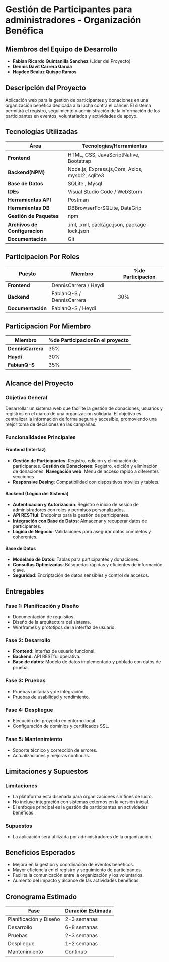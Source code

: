 # Gestión de Participantes para administradores - Organización Benéfica

## Miembros del Equipo de Desarrollo
- **Fabian Ricardo Quintanilla Sanchez** (Líder del Proyecto)
- **Dennis Davit Carrera Garcia**
- **Haydee Bealuz Quispe Ramos**

## Descripción del Proyecto
Aplicación web para la gestión de participantes y donaciones en una organización benéfica dedicada a la lucha contra el cáncer. El sistema permitirá el registro, seguimiento y administración de la información de los participantes en eventos, voluntariados y actividades de apoyo.

## Tecnologías Utilizadas
| Área           | Tecnologías/Herramientas                          |
|----------------|--------------------------------------------------|
| **Frontend**   | HTML, CSS, JavaScriptNative, Bootstrap                           |
| **Backend(NPM)**    | Node.js, Express.js,Cors, Axios, mysql2, sqlite3                            |
| **Base de Datos** | SQLite , Mysql                                       |
| **IDEs**       | Visual Studio Code /  WebStorm                   |
| **Herramientas API** | Postman         |
| **Herramientas DB** | DBBrowserForSQLite, DataGrip
| **Gestión de Paquetes** |  npm
| **Archivos de Configuracíon** | .iml, .xml, package.json, package-lock.json|
| **Documentación** | Git                                           |

## Participacion Por Roles
| Puesto           | Miembro                       | %de Participacion               |
|----------------|---------------------------------------|---------------------------|
| **Frontend**   | DennisCarrera / Heydi |                          | 55%                |
| **Backend**   |        FabianQ-S / DennisCarrera                    | 30%          |
| **Documentación**   | FabianQ-S / Heydi |                          |   15%         |

## Participacion Por Miembro
| Miembro                       | %de ParticipacionEn el proyecto               |
|---------------------------------------|---------------------------|
| **DennisCarrera**  |                           35%                |
| **Haydi**                     | 30%          |
| **FabianQ-S**  |                             35%         |


## Alcance del Proyecto

### Objetivo General
Desarrollar un sistema web que facilite la gestión de donaciones, usuarios y registros en el marco de una organización solidaria. El objetivo es centralizar la información de forma segura y accesible, promoviendo una mejor toma de decisiones en las campañas.

### Funcionalidades Principales

#### Frontend (Interfaz)
- **Gestión de Participantes**: Registro, edición y eliminación de participantes.
**Gestión de Donaciones**: Registro, edición y eliminación de donaciones.
**Navegación web**: Menú de acceso rápido a diferentes
 secciones.
- **Responsive Desing**: Compatibilidad con dispositivos móviles y tablets.

#### Backend (Lógica del Sistema)
- **Autenticación y Autorización**: Registro e inicio de sesión de administradores con roles y permisos personalizados.
- **API RESTful**: Endpoints para la gestión de participantes.
- **Integración con Base de Datos**: Almacenar y recuperar datos de participantes.
- **Lógica de Negocio**: Validaciones para asegurar datos completos y coherentes.

#### Base de Datos
- **Modelado de Datos**: Tablas para participantes y donaciones.
- **Consultas Optimizadas**: Búsquedas rápidas y eficientes de información clave.
- **Seguridad**: Encriptación de datos sensibles y control de accesos.

## Entregables

### Fase 1: Planificación y Diseño
- Documentación de requisitos.
- Diseño de la arquitectura del sistema.
- Wireframes y prototipos de la interfaz de usuario.

### Fase 2: Desarrollo
- **Frontend**: Interfaz de usuario funcional.
- **Backend**: API RESTful operativa.
- **Base de datos**: Modelo de datos implementado y poblado con datos de prueba.

### Fase 3: Pruebas
- Pruebas unitarias y de integración.
- Pruebas de usabilidad y rendimiento.

### Fase 4: Despliegue
- Ejecución del proyecto en entorno local.
- Configuración de dominios y certificados SSL.

### Fase 5: Mantenimiento
- Soporte técnico y corrección de errores.
- Actualizaciones y mejoras continuas.

## Limitaciones y Supuestos

### Limitaciones
- La plataforma está diseñada para organizaciones sin fines de lucro.
- No incluye integración con sistemas externos en la versión inicial.
- El enfoque principal es la gestión de participantes en actividades benéficas.

### Supuestos
- La aplicación será utilizada por administradores de la organización.

## Beneficios Esperados
- Mejora en la gestión y coordinación de eventos benéficos.
- Mayor eficiencia en el registro y seguimiento de participantes.
- Facilita la comunicación entre la organización y los voluntarios.
- Aumento del impacto y alcance de las actividades benéficas.

## Cronograma Estimado
| Fase                          | Duración Estimada   |
|-------------------------------|--------------------|
| Planificación y Diseño        | 2-3 semanas        |
| Desarrollo                    | 6-8 semanas        |
| Pruebas                       | 2-3 semanas        |
| Despliegue                    | 1-2 semanas        |
| Mantenimiento                 | Continuo           |
